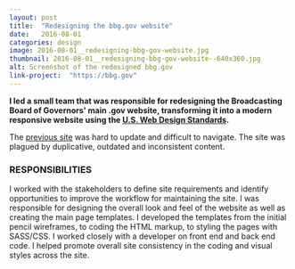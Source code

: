 ```yaml
---
layout: post
title:  "Redesigning the bbg.gov website"
date:   2016-08-01
categories: design
image: 2016-08-01__redesigning-bbg-gov-website.jpg
thumbnail: 2016-08-01__redesigning-bbg-gov-website--640x360.jpg
alt: Screenshot of the redesigned bbg.gov
link-project:  "https://bbg.gov"
---
```


**I led a small team that was responsible for redesigning the Broadcasting Board of Governors' main .gov website, transforming it into a modern responsive website using the [U.S. Web Design Standards](https://18f.gsa.gov/2015/09/28/web-design-standards/).**

The [previous site](https://web.archive.org/web/20141006045947/http://www.bbg.gov/) was hard to update and difficult to navigate. The site was plagued by duplicative, outdated and inconsistent content.

### RESPONSIBILITIES

I worked with the stakeholders to define site requirements and identify opportunities to improve the workflow for maintaining the site. I was responsible for designing the overall look and feel of the website as well as creating the main page templates. I developed the templates from the initial pencil wireframes, to coding the HTML markup, to styling the pages with SASS/CSS. I worked closely with a developer on front end and back end code. I helped promote overall site consistency in the coding and visual styles across the site. 
